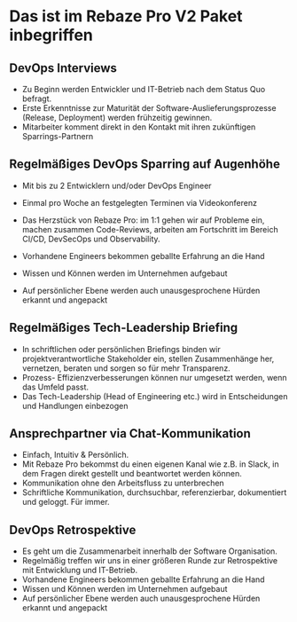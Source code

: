 # Das ist im Rebaze Pro V2 Paket inbegriffen

## DevOps Interviews

* Zu Beginn werden Entwickler und IT-Betrieb nach dem Status Quo befragt.
* Erste Erkenntnisse zur Maturität der Software-Auslieferungsprozesse (Release, Deployment) werden frühzeitig gewinnen.
* Mitarbeiter komment direkt in den Kontakt mit ihren zukünftigen Sparrings-Partnern


## Regelmäßiges DevOps Sparring auf Augenhöhe

* Mit bis zu 2 Entwicklern und/oder DevOps Engineer
* Einmal pro Woche an festgelegten Terminen via Videokonferenz
* Das Herzstück von Rebaze Pro: im 1:1 gehen wir auf Probleme ein, machen zusammen Code-Reviews, arbeiten am Fortschritt im Bereich CI/CD, DevSecOps und Observability.

* Vorhandene Engineers bekommen geballte Erfahrung an die Hand
* Wissen und Können werden im Unternehmen aufgebaut
* Auf persönlicher Ebene werden auch unausgesprochene Hürden erkannt und angepackt


## Regelmäßiges Tech-Leadership Briefing

* In schriftlichen oder persönlichen Briefings binden wir projektverantwortliche Stakeholder ein, stellen Zusammenhänge her, vernetzen, beraten und sorgen so für mehr Transparenz.
* Prozess- Effizienzverbesserungen können nur umgesetzt werden, wenn das Umfeld passt.
* Das Tech-Leadership (Head of Engineering etc.) wird in Entscheidungen und Handlungen einbezogen 


## Ansprechpartner via Chat-Kommunikation

* Einfach, Intuitiv & Persönlich. 
* Mit Rebaze Pro bekommst du einen eigenen Kanal wie z.B. in Slack, in dem Fragen direkt gestellt und beantwortet werden können. 
* Kommunikation ohne den Arbeitsfluss zu unterbrechen
* Schriftliche Kommunikation, durchsuchbar, referenzierbar, dokumentiert und geloggt. Für immer.

## DevOps Retrospektive

* Es geht um die Zusammenarbeit innerhalb der Software Organisation.
* Regelmäßig treffen wir uns in einer größeren Runde zur Retrospektive mit Entwicklung und IT-Betrieb.
* Vorhandene Engineers bekommen geballte Erfahrung an die Hand
* Wissen und Können werden im Unternehmen aufgebaut
* Auf persönlicher Ebene werden auch unausgesprochene Hürden erkannt und angepackt

